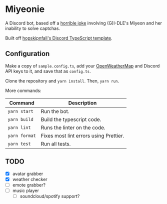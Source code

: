 # Miyeonie

A Discord bot, based off a [horrible joke](https://twitter.com/NoContextGidle/status/1321301150856073223) involving (G)I-DLE's Miyeon and her inability to solve captchas.

Built off [hopskipnfall's Discord TypeScript template](https://github.com/hopskipnfall/discord-typescript-bot).

## Configuration
Make a copy of `sample.config.ts`, add your [OpenWeatherMap](https://openweathermap.org/) and Discord API keys to it, and save that as `config.ts`.

Clone the repository and `yarn install`. Then, `yarn run`.

More commands: 

| Command       | Description                            |
| ------------- | -------------------------------------- |
| `yarn start`  | Run the bot.                           |
| `yarn build`  | Build the typescript code.             |
| `yarn lint`   | Runs the linter on the code.           |
| `yarn format` | Fixes most lint errors using Prettier. |
| `yarn test`   | Run all tests.                         |

## TODO

- [x] avatar grabber
- [x] weather checker
- [ ] emote grabber?
- [ ] music player
  - [ ] soundcloud/spotify support?